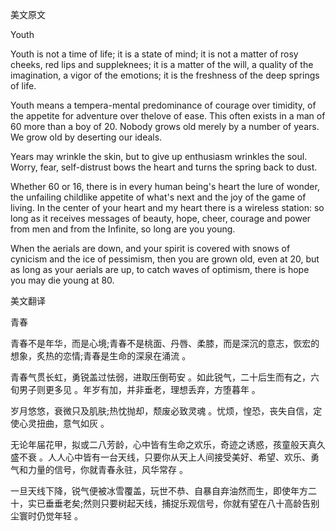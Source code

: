 美文原文

Youth

Youth is not a time of life; it is a state of mind; it is not a matter of rosy cheeks, red lips and suppleknees; it is a matter of the will, a quality of the imagination, a vigor of the emotions; it is the freshness of the deep springs of life.

Youth means a tempera-mental predominance of courage over timidity, of the appetite for adventure over thelove of ease. This often exists in a man of 60 more than a boy of 20. Nobody grows old merely by a number of years. We grow old by deserting our ideals.

Years may wrinkle the skin, but to give up enthusiasm wrinkles the soul. Worry, fear, self-distrust bows the heart and turns the spring back to dust.

Whether 60 or 16, there is in every human being's heart the lure of wonder, the unfailing childlike appetite of what's next and the joy of the game of living. In the center of your heart and my heart there is a wireless station: so long as it receives messages of beauty, hope, cheer, courage and power from men and from the Infinite, so long are you young.

When the aerials are down, and your spirit is covered with snows of cynicism and the ice of pessimism, then you are grown old, even at 20, but as long as your aerials are up, to catch waves of optimism, there is hope you may die young at 80.

美文翻译

青春 

 青春不是年华，而是心境;青春不是桃面、丹唇、柔膝，而是深沉的意志，恢宏的想象，炙热的恋情;青春是生命的深泉在涌流 。

青春气贯长虹，勇锐盖过怯弱，进取压倒苟安 。如此锐气，二十后生而有之，六旬男子则更多见 。年岁有加，并非垂老，理想丢弃，方堕暮年 。

岁月悠悠，衰微只及肌肤;热忱抛却，颓废必致灵魂 。忧烦，惶恐，丧失自信，定使心灵扭曲，意气如灰 。

无论年届花甲，拟或二八芳龄，心中皆有生命之欢乐，奇迹之诱惑，孩童般天真久盛不衰 。人人心中皆有一台天线，只要你从天上人间接受美好、希望、欢乐、勇气和力量的信号，你就青春永驻，风华常存 。

一旦天线下降，锐气便被冰雪覆盖，玩世不恭、自暴自弃油然而生，即使年方二十，实已垂垂老矣;然则只要树起天线，捕捉乐观信号，你就有望在八十高龄告别尘寰时仍觉年轻 。